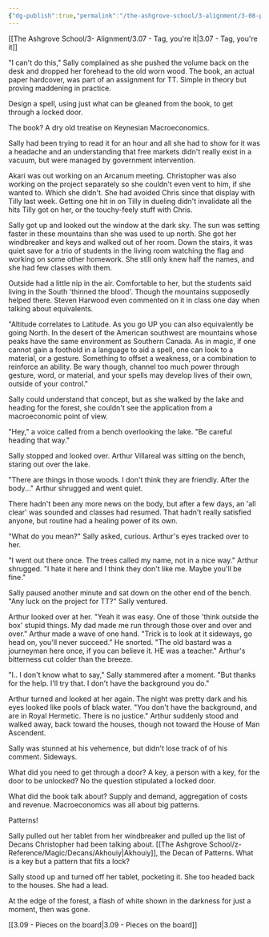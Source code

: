 ```yaml
---
{"dg-publish":true,"permalink":"/the-ashgrove-school/3-alignment/3-08-pushing-forward/"}
---
```


[[The Ashgrove School/3- Alignment/3.07 - Tag, you're it\|3.07 - Tag, you're it]]

"I can't do this," Sally complained as she pushed the volume back on the desk and dropped her forehead to the old worn wood. The book, an actual paper hardcover, was part of an assignment for TT. Simple in theory but proving maddening in practice. 

Design a spell, using just what can be gleaned from the book, to get through a locked door. 

The book? A dry old treatise on Keynesian Macroeconomics.

Sally had been trying to read it for an hour and all she had to show for it was a headache and an understanding that free markets didn't really exist in a vacuum, but were managed by government intervention.

Akari was out working on an Arcanum meeting. Christopher was also working on the project separately so she couldn't even vent to him, if she wanted to. Which she didn't. She had avoided Chris since that display with Tilly last week. Getting one hit in on Tilly in dueling didn't invalidate all the hits Tilly got on her, or the touchy-feely stuff with Chris.

Sally got up and looked out the window at the dark sky. The sun was setting faster in these mountains than she was used to up north. She got her windbreaker and keys and walked out of her room. Down the stairs, it was quiet save for a trio of students in the living room watching the flag and working on some other homework. She still only knew half the names, and she had few classes with them. 

Outside had a little nip in the air. Comfortable to her, but the students said living in the South 'thinned the blood'. Though the mountains supposedly helped there. Steven Harwood even commented on it in class one day when talking about equivalents. 

"Altitude correlates to Latitude. As you go UP you can also equivalently be going North. In the desert of the American southwest are mountains whose peaks have the same environment as Southern Canada. As in magic, if one cannot gain a foothold in a language to aid a spell, one can look to a material, or a gesture. Something to offset a weakness, or a combination to reinforce an ability. Be wary though, channel too much power through gesture, word, or material, and your spells may develop lives of their own, outside of your control."

Sally could understand that concept, but as she walked by the lake and heading for the forest, she couldn't see the application from a macroeconomic point of view. 

"Hey," a voice called from a bench overlooking the lake. "Be careful heading that way."

Sally stopped and looked over. Arthur Villareal was sitting on the bench, staring out over the lake. 

"There are things in those woods. I don't think they are friendly. After the body..." Arthur shrugged and went quiet.

There hadn't been any more news on the body, but after a few days, an 'all clear' was sounded and classes had resumed. That hadn't really satisfied anyone, but routine had a healing power of its own.

"What do you mean?" Sally asked, curious. Arthur's eyes tracked over to her. 

"I went out there once. The trees called my name, not in a nice way." Arthur shrugged. "I hate it here and I think they don't like me. Maybe you'll be fine."

Sally paused another minute and sat down on the other end of the bench. "Any luck on the project for TT?" Sally ventured.

Arthur looked over at her. "Yeah it was easy. One of those 'think outside the box' stupid things. My dad made me run through those over and over and over." Arthur made a wave of one hand. "Trick is to look at it sideways, go head on, you'll never succeed." He snorted. "The old bastard was a journeyman here once, if you can believe it. HE was a teacher." Arthur's bitterness cut colder than the breeze. 

"I.. I don't know what to say," Sally stammered after a moment. "But thanks for the help. I'll try that. I don't have the background you do."

Arthur turned and looked at her again. The night was pretty dark and his eyes looked like pools of black water. "You don't have the background, and are in Royal Hermetic. There is no justice." Arthur suddenly stood and walked away, back toward the houses, though not toward the House of Man Ascendent. 

Sally was stunned at his vehemence, but didn't lose track of of his comment. Sideways. 

What did you need to get through a door? A key, a person with a key, for the door to be unlocked? No the question stipulated a locked door. 

What did the book talk about? Supply and demand, aggregation of costs and revenue. Macroeconomics was all about big patterns. 

Patterns!

Sally pulled out her tablet from her windbreaker and pulled up the list of Decans Christopher had been talking about. [[The Ashgrove School/z-Reference/Magic/Decans/Akhouiy\|Akhouiy]], the Decan of Patterns. What is a key but a pattern that fits a lock? 

Sally stood up and turned off her tablet, pocketing it. She too headed back to the houses. She had a lead. 

At the edge of the forest, a flash of white shown in the darkness for just a moment, then was gone.

[[3.09 - Pieces on the board\|3.09 - Pieces on the board]]
